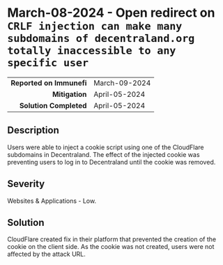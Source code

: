 # March-08-2024 - Open redirect on `CRLF injection can make many subdomains of decentraland.org totally inaccessible to any specific user`

|                          |             |
| -----------------------: | :---------- |
| **Reported on Immunefi** | March-09-2024 |
|           **Mitigation** | April-05-2024 |
|   **Solution Completed** | April-05-2024 |

## Description

Users were able to inject a cookie script using one of the CloudFlare subdomains in Decentraland. The effect of the injected cookie was preventing users to log in to Decentraland until the cookie was removed. 

## Severity

Websites & Applications - Low.

## Solution

CloudFlare created fix in their platform that prevented the creation of the cookie on the client side. As the cookie was not created, users were not affected by the attack URL. 

